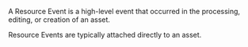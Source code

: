 A Resource Event is a high-level event that occurred in the processing, editing, or creation of an asset.

Resource Events are typically attached directly to an asset.